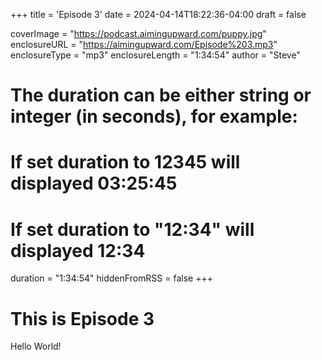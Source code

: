 +++
title = 'Episode 3'
date = 2024-04-14T18:22:36-04:00
draft = false

coverImage = "https://podcast.aimingupward.com/puppy.jpg"
enclosureURL = "https://aimingupward.com/Episode%203.mp3"
enclosureType = "mp3"
enclosureLength = "1:34:54"
author = "Steve"
# The duration can be either string or integer (in seconds), for example:
# If set duration to 12345 will displayed 03:25:45
# If set duration to "12:34" will displayed 12:34
duration = "1:34:54"
hiddenFromRSS = false
+++

# This is Episode 3

Hello World!